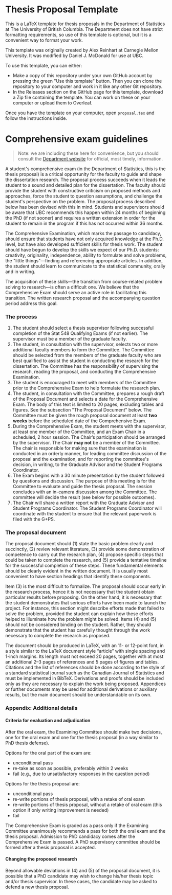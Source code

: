 # Thesis Proposal Template

This is a LaTeX template for thesis proposals in the Department of Statistics at
The University of British Columbia. The Department does not have strict
formatting requirements, so use of this template is optional, but it is a
convenient way to format your work.

This template was originally created by Alex Reinhart at Carnegie Mellon
University. It was modified by Daniel J. McDonald for use at UBC.

To use this template, you can either:

- Make a copy of this repository under your own GitHub account by pressing the
  green "Use this template" button. Then you can clone the repository to your
  computer and work in it like any other Git repository.
- In the Releases section on the GitHub page for this template, download a Zip
  file containing the template. You can work on these on your computer or upload
  them to Overleaf.

Once you have the template on your computer, open `proposal.tex` and follow the
instructions inside.

# Comprehensive exam guidelines

> Note: we are including these here for convenience, but you should consult the 
> [Department website](https://www.stat.ubc.ca/comprehensive-exam) for official,
> most timely, information.

A student's comprehensive exam (in the Department of Statistics, this is the
thesis proposal) is a critical opportunity for the faculty to guide and shape
the dissertation research. The proposal process succeeds when it leads the
student to a sound and detailed plan for the dissertation. The faculty should
provide the student with constructive criticism on proposed methods and
approaches, force the student to question assumptions, and challenge the
student's perspective on the problem. The proposal process described below has
been devised with this in mind. Students and supervisors should be aware that
UBC recommends this happen within 24 months of beginning the PhD (if not sooner)
and requires a written extension in order for the student to remain in the
program if this has not occurred within 36 months. 

The Comprehensive Examination, which marks the passage to candidacy, should
ensure that students have not only acquired knowledge at the Ph.D. level, but
have also developed sufficient skills for thesis work. The student should have
begun to develop the skills we expect of our Ph.D. students: creativity,
originality, independence, ability to formulate and solve problems, the "little
things"—finding and referencing appropriate articles. In addition, the student
should learn to communicate to the statistical community, orally and in writing.

The acquisition of these skills—the transition from course-related problem
solving to research—is often a difficult one. We believe that the Comprehensive
Exam should serve an active role in facilitating this transition. The written
research proposal and the accompanying question period address this goal. 

### The process

1. The student should select a thesis supervisor following successful completion
of the Stat 548 Qualifying Exams (if not earlier). The supervisor must be a
member of the graduate faculty. 
1. The student, in consultation with the supervisor, selects two or more
additional faculty members to form the Committee. The Committee should be
selected from the members of the graduate faculty who are best qualified to
assist the student in conducting the research for the dissertation. The
Committee has the responsibility of supervising the research, reading the
proposal, and conducting the Comprehensive Examination. 
1. The student is encouraged to meet with members of the Committee prior to the
Comprehensive Exam to help formulate the research plan. 
1. The student, in consultation with the Committee, prepares a rough draft of
the Proposal Document and selects a date for the Comprehensive Exam. The body of
this text is limited to 20 pages, excluding tables and figures. See the
subsection "The Proposal Document" below. The Committee must be given the rough
proposal document at least **two weeks** before the scheduled date of the
Comprehensive Exam.  
1. During the Comprehensive Exam, the student meets with the supervisor, at
least one member of the Committee, and an Exam Chair in a scheduled, 2 hour
session. The Chair’s participation should be arranged by the supervisor. The
Chair **may not** be a member of the Committee. The chair is responsible for
making sure that the examination is conducted in an orderly manner, for
leading committee discussion of the proposal and the examination, and for
reporting the committee's decision, in writing, to the Graduate Advisor and
the Student Programs Coordinator. 
1. The Exam begins with a 30 minute presentation by the student followed by
questions and discussion. The purpose of this meeting is for the Committee to
evaluate and guide the thesis proposal. The session concludes with an in-camera
discussion among the Committee. The committee will decide the result (see below
for possible outcomes). 
1. The Chair will share a written report with the Graduate Advisor and Student
Programs Coordinator. The Student Programs Coordinator will coordinate with the
student to ensure that the relevant paperwork is filed with the G+PS.

### The proposal document
The proposal document should (1) state the basic problem clearly and succinctly,
(2) review relevant literature, (3) provide some demonstration of competence to
carry out the research plan, (4) propose specific steps that could be taken to
complete the research, and (5) provide a tentative timeline for the successful
completion of these steps. These fundamental elements should be clearly evident
in the written document. It is usually most convenient to have section headings
that identify these components. 

Item (3) is the most difficult to formalize. The proposal should occur early in
the research process, hence it is not necessary that the student obtain
particular results before proposing. On the other hand, it is necessary that the
student demonstrates that serious efforts have been made to launch the project.
For instance, this section might describe efforts made that failed to solve the
problem, provided the student can explain how these efforts helped to illuminate
how the problem might be solved. Items (4) and (5) should not be considered
binding on the student. Rather, they should demonstrate that the student has
carefully thought through the work necessary to complete the research as
proposed.

The document should be produced in LaTeX, with an 11- or 12-point font, in a
style similar to the LaTeX document style “article” with single spacing and
1-inch margins. Its length must not exceed 20 pages, together with at most an
additional 2–3 pages of references and 5 pages of figures and tables. Citations
and the list of references should be done according to the style of a standard
statistical journal such as the Canadian Journal of Statistics and must be
implemented in BibTeX. Derivations and proofs should be included only as they
are necessary to explain the work being proposed. Appendices or further
documents may be used for additional derivations or auxiliary results, but the
main document should be understandable on its own. 

### Appendix: Additional details

#### Criteria for evaluation and adjudication

​​After the oral exam, the Examining Committee should make two decisions, one
for the oral exam and one for the thesis proposal (in a way similar to PhD
thesis defense).

Options for the oral part of the exam are:

* unconditional pass
* re-take as soon as possible, preferably within 2 weeks
* fail (e.g., due to unsatisfactory responses in the question period)

Options for the thesis proposal are:

* unconditional pass
* re-write portions of thesis proposal, with a retake of oral exam
* re-write portions of thesis proposal, without a retake of oral exam (this
option if only writing improvement is needed)
* fail

The Comprehensive Exam is graded as a pass only if the Examining Committee
unanimously recommends a pass for both the oral exam and the thesis proposal.
Admission to PhD candidacy comes after the Comprehensive Exam is passed. A PhD
supervisory committee should be formed after a thesis proposal is accepted.

#### Changing the proposed research 

Beyond allowable deviations in (4) and (5) of the proposal document, it is
possible that a PhD candidate may wish to change his/her thesis topic and/or
thesis supervisor. In these cases, the candidate may be asked to defend a new
thesis proposal. 
